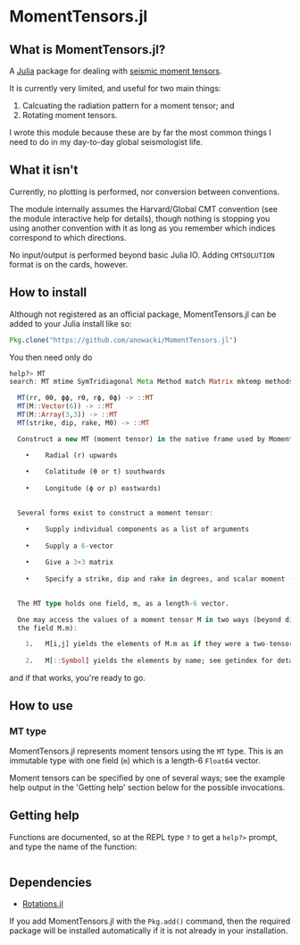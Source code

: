 # MomentTensors.jl

## What is MomentTensors.jl?
A [Julia](http://julialang.org) package for dealing with [seismic moment
tensors](https://earthquake.usgs.gov/learn/glossary/?term=moment%20tensor).

It is currently very limited, and useful for two main things:

1. Calcuating the radiation pattern for a moment tensor; and
2. Rotating moment tensors.

I wrote this module because these are by far the most common things I need to do
in my day-to-day global seismologist life.

## What it isn't
Currently, no plotting is performed, nor conversion between conventions.

The module internally assumes the Harvard/Global CMT convention (see the module
interactive help for details), though nothing is stopping you using another
convention with it as long as you remember which indices correspond to which
directions.

No input/output is performed beyond basic Julia IO.  Adding `CMTSOLUTION` format
is on the cards, however.

## How to install
Although not registered as an official package, MomentTensors.jl can be added
to your Julia install like so:

```julia
Pkg.clone("https://github.com/anowacki/MomentTensors.jl")
```

You then need only do

```julia
help?> MT
search: MT mtime SymTridiagonal Meta Method match Matrix mktemp methods matchall

  MT(rr, θθ, ϕϕ, rθ, rϕ, θϕ) -> ::MT
  MT(M::Vector(6)) -> ::MT
  MT(M::Array(3,3)) -> ::MT
  MT(strike, dip, rake, M0) -> ::MT

  Construct a new MT (moment tensor) in the native frame used by MomentTensors:

    •    Radial (r) upwards
      
    •    Colatitude (θ or t) southwards
      
    •    Longitude (ϕ or p) eastwards)
      

  Several forms exist to construct a moment tensor:

    •    Supply individual components as a list of arguments
      
    •    Supply a 6-vector
      
    •    Give a 3×3 matrix
      
    •    Specify a strike, dip and rake in degrees, and scalar moment (N.m)
      

  The MT type holds one field, m, as a length-6 vector.

  One may access the values of a moment tensor M in two ways (beyond directly accessing
  the field M.m):

    1.   M[i,j] yields the elements of M.m as if they were a two-tensor
      
    2.   M[::Symbol] yields the elements by name; see getindex for details
```

and if that works, you're ready to go.


## How to use
### MT type
MomentTensors.jl represents moment tensors using the `MT` type.  This is an
immutable type with one field (`m`) which is a length-6 `Float64` vector.

Moment tensors can be specified by one of several ways; see the example help
output in the 'Getting help' section below for the possible invocations.

## Getting help
Functions are documented, so at the REPL type `?` to get a `help?>` prompt,
and type the name of the function:

```julia
```

## Dependencies
- [Rotations.jl](https://github.com/FugroRoames/Rotations.jl)

If you add MomentTensors.jl with the `Pkg.add()` command, then the required
package will be installed automatically if it is not already in your
installation.
